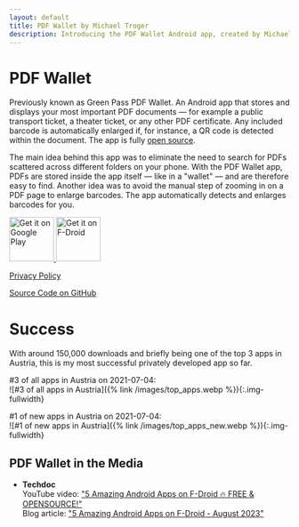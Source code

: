 ```yaml
---
layout: default
title: PDF Wallet by Michael Troger
description: Introducing the PDF Wallet Android app, created by Michael Troger. A former top 3 app in Austria.
---
```

# PDF Wallet
Previously known as Green Pass PDF Wallet.
An Android app that stores and displays your most important PDF documents — for example a public transport ticket, a theater ticket, or any other PDF certificate.
Any included barcode is automatically enlarged if, for instance, a QR code is detected within the document.
The app is fully [open source](https://github.com/michaeltroger/pdfwallet-android).

The main idea behind this app was to eliminate the need to search for PDFs scattered across different folders on your phone. With the PDF Wallet app, PDFs are stored inside the app itself — like in a "wallet" — and are therefore easy to find. Another idea was to avoid the manual step of zooming in on a PDF page to enlarge barcodes. The app automatically detects and enlarges barcodes for you.

<a href='https://play.google.com/store/apps/details?id=com.michaeltroger.gruenerpass&pcampaignid=pcampaignidMKT-Other-global-all-co-prtnr-py-PartBadge-Mar2515-1'>
<img alt='Get it on Google Play' height='80' src='{% link /images/googleplay.png %}'/>
</a>
<a href="https://f-droid.org/packages/com.michaeltroger.gruenerpass">
<img src="{% link /images/fdroid.png %}" alt="Get it on F-Droid" height="80">
</a>

[Privacy Policy](https://pdfwallet.troger.app/privacy/)  

[Source Code on GitHub](https://github.com/michaeltroger/pdfwallet-android)

# Success
With around 150,000 downloads and briefly being one of the top 3 apps in Austria, this is my most successful privately developed app so far.

#3 of all apps in Austria on 2021-07-04:  
![#3 of all apps in Austria]({% link /images/top_apps.webp %}){:.img-fullwidth}

#1 of new apps in Austria on 2021-07-04:  
![#1 of new apps in Austria]({% link /images/top_apps_new.webp %}){:.img-fullwidth}

## PDF Wallet in the Media
* **Techdoc**<br>
  YouTube video: ["5 Amazing Android Apps on F-Droid 🔥 FREE & OPENSOURCE!"](https://youtu.be/9tI6hpa5IbA?feature=shared&t=83)<br>
  Blog article: ["5 Amazing Android Apps on F-Droid - August 2023"](https://techdocyoutube.blogspot.com/2023/08/5-amazing-android-apps-on-f-droid.html)
